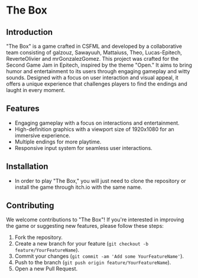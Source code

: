# The Box

## Introduction
"The Box" is a game crafted in CSFML and developed by a collaborative team consisting of galzouz, Sawayuuh, Mattaiuss, Theo, Lucas-Epitech, ReverteOlivier and mrGonzalezGomez.
This project was crafted for the Second Game Jam in Epitech, inspired by the theme "Open."
It aims to bring humor and entertainment to its users through engaging gameplay and witty sounds.
Designed with a focus on user interaction and visual appeal, it offers a unique experience that challenges players to find the endings and laught in every moment.

## Features
- Engaging gameplay with a focus on interactions and entertainment.
- High-definition graphics with a viewport size of 1920x1080 for an immersive experience.
- Multiple endings for more playtime.
- Responsive input system for seamless user interactions.

## Installation
- In order to play "The Box," you will just need to clone the repository or install the game through itch.io with the same name.

## Contributing
We welcome contributions to "The Box"! If you're interested in improving the game or suggesting new features, please follow these steps:
1. Fork the repository.
2. Create a new branch for your feature (`git checkout -b feature/YourFeatureName`).
3. Commit your changes (`git commit -am 'Add some YourFeatureName'`).
4. Push to the branch (`git push origin feature/YourFeatureName`).
5. Open a new Pull Request.
